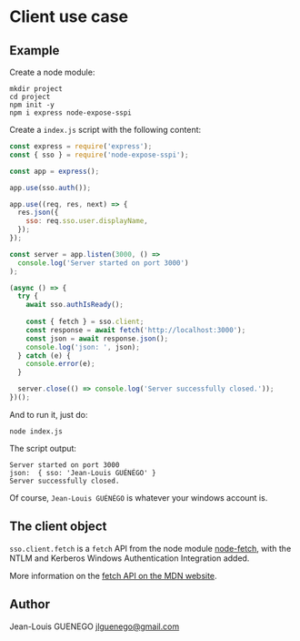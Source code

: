 # Client use case

## Example

Create a node module:

```
mkdir project
cd project
npm init -y
npm i express node-expose-sspi
```

Create a `index.js` script with the following content:

```js
const express = require('express');
const { sso } = require('node-expose-sspi');

const app = express();

app.use(sso.auth());

app.use((req, res, next) => {
  res.json({
    sso: req.sso.user.displayName,
  });
});

const server = app.listen(3000, () =>
  console.log('Server started on port 3000')
);

(async () => {
  try {
    await sso.authIsReady();
    
    const { fetch } = sso.client;
    const response = await fetch('http://localhost:3000');
    const json = await response.json();
    console.log('json: ', json);
  } catch (e) {
    console.error(e);
  }

  server.close(() => console.log('Server successfully closed.'));
})();
```

And to run it, just do:

```
node index.js
```

The script output:

```
Server started on port 3000
json:  { sso: 'Jean-Louis GUÉNÉGO' }
Server successfully closed.
```

Of course, `Jean-Louis GUÉNÉGO` is whatever your windows account is.

## The client object

`sso.client.fetch` is a `fetch` API from the node module
[node-fetch](https://github.com/node-fetch/node-fetch), with the NTLM and Kerberos Windows Authentication Integration added.

More information on the
[fetch API on the MDN website](https://developer.mozilla.org/en-US/docs/Web/API/WindowOrWorkerGlobalScope/fetch).

## Author

Jean-Louis GUENEGO <jlguenego@gmail.com>
